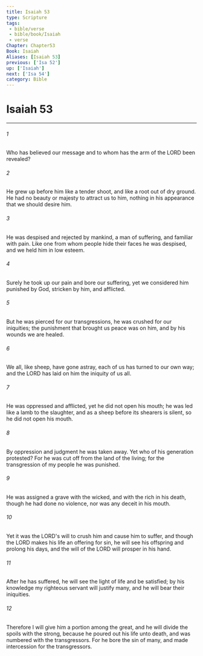 ```yaml
---
title: Isaiah 53
type: Scripture
tags:
 - bible/verse
 - bible/book/Isaiah
 - verse
Chapter: Chapter53
Book: Isaiah
Aliases: [Isaiah 53]
previous: ['Isa 52']
up: ['Isaiah']
next: ['Isa 54']
category: Bible
---
```

# Isaiah 53

***


###### 1 
Who has believed our message and to whom has the arm of the LORD been revealed? 

###### 2 
He grew up before him like a tender shoot, and like a root out of dry ground. He had no beauty or majesty to attract us to him, nothing in his appearance that we should desire him. 

###### 3 
He was despised and rejected by mankind, a man of suffering, and familiar with pain. Like one from whom people hide their faces he was despised, and we held him in low esteem. 

###### 4 
Surely he took up our pain and bore our suffering, yet we considered him punished by God, stricken by him, and afflicted. 

###### 5 
But he was pierced for our transgressions, he was crushed for our iniquities; the punishment that brought us peace was on him, and by his wounds we are healed. 

###### 6 
We all, like sheep, have gone astray, each of us has turned to our own way; and the LORD has laid on him the iniquity of us all. 

###### 7 
He was oppressed and afflicted, yet he did not open his mouth; he was led like a lamb to the slaughter, and as a sheep before its shearers is silent, so he did not open his mouth. 

###### 8 
By oppression and judgment he was taken away. Yet who of his generation protested? For he was cut off from the land of the living; for the transgression of my people he was punished. 

###### 9 
He was assigned a grave with the wicked, and with the rich in his death, though he had done no violence, nor was any deceit in his mouth. 

###### 10 
Yet it was the LORD's will to crush him and cause him to suffer, and though the LORD makes his life an offering for sin, he will see his offspring and prolong his days, and the will of the LORD will prosper in his hand. 

###### 11 
After he has suffered, he will see the light of life and be satisfied; by his knowledge my righteous servant will justify many, and he will bear their iniquities. 

###### 12 
Therefore I will give him a portion among the great, and he will divide the spoils with the strong, because he poured out his life unto death, and was numbered with the transgressors. For he bore the sin of many, and made intercession for the transgressors. 
